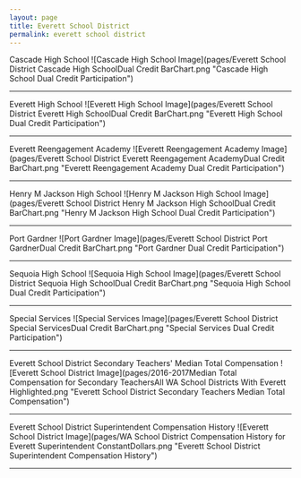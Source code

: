 ```yaml
---
layout: page
title: Everett School District
permalink: everett school district
---
```



Cascade High School
![Cascade High School Image](pages/Everett School District Cascade High SchoolDual Credit BarChart.png "Cascade High School Dual Credit Participation")

___

Everett High School
![Everett High School Image](pages/Everett School District Everett High SchoolDual Credit BarChart.png "Everett High School Dual Credit Participation")

___

Everett Reengagement Academy
![Everett Reengagement Academy Image](pages/Everett School District Everett Reengagement AcademyDual Credit BarChart.png "Everett Reengagement Academy Dual Credit Participation")

___

Henry M Jackson High School
![Henry M Jackson High School Image](pages/Everett School District Henry M Jackson High SchoolDual Credit BarChart.png "Henry M Jackson High School Dual Credit Participation")

___

Port Gardner
![Port Gardner Image](pages/Everett School District Port GardnerDual Credit BarChart.png "Port Gardner Dual Credit Participation")

___

Sequoia High School
![Sequoia High School Image](pages/Everett School District Sequoia High SchoolDual Credit BarChart.png "Sequoia High School Dual Credit Participation")

___

Special Services
![Special Services Image](pages/Everett School District Special ServicesDual Credit BarChart.png "Special Services Dual Credit Participation")

___

Everett School District Secondary Teachers' Median Total Compensation
![Everett School District Image](pages/2016-2017Median Total Compensation for Secondary TeachersAll WA School Districts With Everett Highlighted.png "Everett School District Secondary Teachers Median Total Compensation")

___

Everett School District Superintendent Compensation History
![Everett School District Image](pages/WA School District Compensation History for Everett Superintendent ConstantDollars.png "Everett School District Superintendent Compensation History")

___

